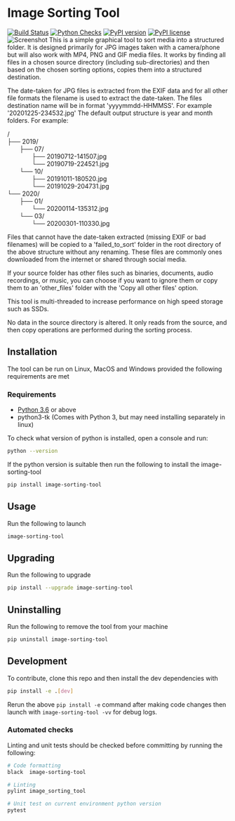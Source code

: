 # Image Sorting Tool
[![Build Status](https://jenkins.thorpe.work/buildStatus/icon?job=image-sorting-tool%2Fmain&subject=build%20status)](https://jenkins.thorpe.work/blue/organizations/jenkins/image-sorting-tool/activity)
[![Python Checks](https://github.com/ThorpeJosh/image-sorting-tool/actions/workflows/python-test.yml/badge.svg)](https://github.com/ThorpeJosh/image-sorting-tool/actions/workflows/python-test.yml)
[![PyPI version](https://img.shields.io/pypi/v/image-sorting-tool.svg)](https://pypi.org/project/image-sorting-tool/)
[![PyPI license](https://img.shields.io/pypi/l/image-sorting-tool.svg)](https://pypi.org/project/image-sorting-tool/)  
![Screenshot](https://raw.githubusercontent.com/ThorpeJosh/image-sorting-tool/main/assets/ImageSortingTool.PNG)
This is a simple graphical tool to sort media into a structured folder. It is designed primarily for JPG images taken with a camera/phone but will also work with MP4, PNG and GIF media files. It works by finding all files in a chosen source directory (including sub-directories) and then based on the chosen sorting options, copies them into a structured destination.

The date-taken for JPG files is extracted from the EXIF data and for all other file formats the filename is used to extract the date-taken. The files destination name will be in format 'yyyymmdd-HHMMSS'. For example '20201225-234532.jpg'
The default output structure is year and month folders. For example:

/<br>
├── 2019/<br>
&ensp;&ensp;&ensp;&ensp;├── 07/<br>
&ensp;&ensp;&ensp;&ensp;&ensp;&ensp;&ensp;&ensp;├── 20190712-141507.jpg<br>
&ensp;&ensp;&ensp;&ensp;&ensp;&ensp;&ensp;&ensp;└── 20190719-224521.jpg<br>
&ensp;&ensp;&ensp;&ensp;└── 10/<br>
&ensp;&ensp;&ensp;&ensp;&ensp;&ensp;&ensp;&ensp;├── 20191011-180520.jpg<br>
&ensp;&ensp;&ensp;&ensp;&ensp;&ensp;&ensp;&ensp;└── 20191029-204731.jpg<br>
└── 2020/<br>
&ensp;&ensp;&ensp;&ensp;├── 01/<br>
&ensp;&ensp;&ensp;&ensp;&ensp;&ensp;&ensp;&ensp;└── 20200114-135312.jpg<br>
&ensp;&ensp;&ensp;&ensp;└── 03/<br>
&ensp;&ensp;&ensp;&ensp;&ensp;&ensp;&ensp;&ensp;└── 20200301-110330.jpg<br>

Files that cannot have the date-taken extracted (missing EXIF or bad filenames) will be copied to a 'failed_to_sort' folder in the root directory of the above structure without any renaming. These files are commonly ones downloaded from the internet or shared through social media.

If your source folder has other files such as binaries, documents, audio recordings, or music, you can choose if you want to ignore them or copy them to an 'other_files' folder with the 'Copy all other files' option.

This tool is multi-threaded to increase performance on high speed storage such as SSDs.

No data in the source directory is altered. It only reads from the source, and then copy operations are performed during the sorting process.

## Installation
The tool can be run on Linux, MacOS and Windows provided the following requirements are met
### Requirements
* [Python 3.6](https://www.python.org/downloads/) or above
* python3-tk (Comes with Python 3, but may need installing separately in linux)

To check what version of python is installed, open a console and run:
```bash
python --version
```
If the python version is suitable then run the following to install the image-sorting-tool
```bash
pip install image-sorting-tool
```

## Usage
Run the following to launch
```bash
image-sorting-tool
```
## Upgrading
Run the following to upgrade
```bash
pip install --upgrade image-sorting-tool
```

## Uninstalling
Run the following to remove the tool from your machine
```bash
pip uninstall image-sorting-tool
```

## Development
To contribute, clone this repo and then install the dev dependencies with
```bash
pip install -e .[dev]
```
Rerun the above `pip install -e` command after making code changes then launch with `image-sorting-tool -vv` for debug logs.

### Automated checks
Linting and unit tests should be checked before committing by running the following:
```bash
# Code formatting
black  image-sorting-tool

# Linting
pylint image_sorting_tool

# Unit test on current environment python version
pytest
```
